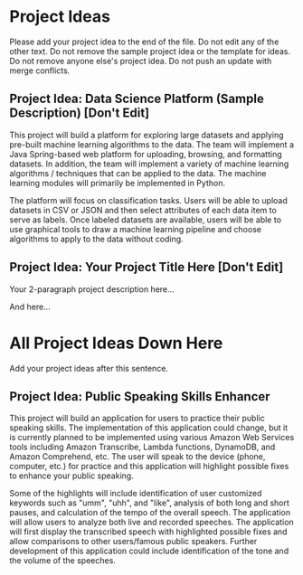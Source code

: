 # Project Ideas

Please add your project idea to the end of the file. Do not edit any of the other text. Do not remove the sample project idea or the template for ideas. Do not remove anyone else's project idea. Do not push an update with merge conflicts.

## Project Idea: Data Science Platform (Sample Description) [Don't Edit]

This project will build a platform for exploring large datasets and applying pre-built machine learning algorithms to the data. The team will implement a Java Spring-based web platform for uploading, browsing, and formatting datasets. In addition, the team will implement a variety of machine learning algorithms / techniques that can be applied to the data. The machine learning modules will primarily be implemented in Python. 

The platform will focus on classification tasks. Users will be able to upload datasets in CSV or JSON and then select attributes of each data item to serve as labels. Once labeled datasets are available, users will be able to use graphical tools to draw a machine learning pipeline and choose algorithms to apply to the data without coding.

## Project Idea: Your Project Title Here [Don't Edit]

Your 2-paragraph project description here...

And here...

# All Project Ideas Down Here

Add your project ideas after this sentence. 


## Project Idea: Public Speaking Skills Enhancer

This project will build an application for users to practice their public speaking skills. The implementation of this application could change, but it is currently planned to be implemented using various Amazon Web Services tools including Amazon Transcribe, Lambda functions, DynamoDB, and Amazon Comprehend, etc. The user will speak to the device (phone, computer, etc.) for practice and this application will highlight possible fixes to enhance your public speaking. 

Some of the highlights will include identification of user customized keywords such as "umm", "uhh", and "like", analysis of both long and short pauses, and calculation of the tempo of the overall speech. The application will allow users to analyze both live and recorded speeches. The application will first display the transcribed speech with highlighted possible fixes and allow comparisons to other users/famous public speakers. Further development of this application could include identification of the tone and the volume of the speeches.
